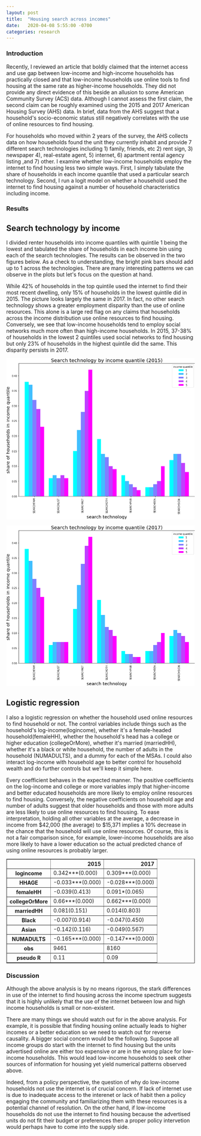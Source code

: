 ```yaml
---
layout: post
title:  "Housing search across incomes"
date:   2020-04-08 5:55:00 -0700
categories: research
---
```


### Introduction 

Recently, I reviewed an article that boldly claimed that the internet access and use gap between low-income and high-income households has practically closed and that low-income households use online tools to find housing at the same rate as higher-income households. They did not provide any direct evidence of this beside an allusion to some American Community Survey (ACS) data. Although I cannot assess the first claim, the second claim can be roughly examined using the 2015 and 2017 American Housing Survey (AHS) data. In brief, data from the AHS suggest that a household's socio-economic status still negatively correlates with the use of online resources to find housing.


For households who moved within 2 years of the survey, the AHS collects data on how households found the unit they currently inhabit and provide 7 different search technologies including 1) family, friends, etc 2) rent sign, 3) newspaper 4), real-estate agent, 5) internet, 6) apartment rental agency listing ,and 7) other. I examine whether low-income households employ the internet to find housing less two simple ways. First, I simply tabulate the share of households in each income quantile that used a particular search technology. Second, I run a logit model on whether a household used the internet to find housing against a number of household characteristics including income. 


### Results

## Search technology by income

I divided renter households into income quantiles with quintile 1 being the lowest and tabulated the share of households in each income bin using each of the search technologies. The results can be observed in the two figures below. As a check to understanding, the bright pink bars should add up to 1 across the technologies. There are many interesting patterns we can observe in the plots but let's focus on the question at hand. 


While 42% of households in the top quintile used the internet to find their most recent dwelling, only 15% of households in the lowest quintile did in 2015. The picture looks largely the same in 2017. In fact, no other search technology shows a greater employment disparity than the use of online resources. This alone is a large red flag on any claims that households across the income distribution use online resources to find housing. Conversely, we see that low-income households tend to employ social networks much more often than high-income households. In 2015, 37-38% of households in the lowest 2 quintiles used social networks to find housing but only 23% of households in the highest quintile did the same. This disparity persists in 2017. 

![searchTech2015](/images/searchTech_2015.png)

![searchTech2017](/images/searchTech_2017.png)

## Logistic regression

I also a logistic regression on whether the household used online resources to find household or not. The control variables include things such as the household's log-income(logincome), whether it's a female-headed household(femaleHH), whether the household's head has a college or higher education (collegeOrMore), whether it's married (marriedHH), whether it's a black or white household, the number of adults in the household (NUMADULTS), and a dummy for each of the MSAs. I could also interact log-income with household age to better control for household wealth and do further controls but we'll keep it simple here. 


Every coefficient behaves in the expected manner. The positive coefficients on the log-income and college or more variables imply that higher-income and better educated households are more likely to employ online resources to find housing. Conversely, the negative coefficients on household age and number of adults suggest that older households and those with more adults are less likely to use online resources to find housing. To ease interpretation, holding all other variables at the average, a decrease in income from $42,000 (the average) to $15,371 implies a 10% decrease in the chance that the household will use online resources. Of course, this is not a fair comparison since, for example, lower-income households are also more likely to have a lower education so the actual predicted chance of using online resources is probably larger. 

<div class="output_html rendered_html output_subarea output_execute_result">
<div>
<style scoped>
    .dataframe tbody tr th:only-of-type {
        vertical-align: middle;
    }

    .dataframe tbody tr th {
        vertical-align: top;
    }

    .dataframe thead th {
        text-align: right;
    }
</style>
<table border="1" class="dataframe">
  <thead>
    <tr style="text-align: right;">
      <th></th>
      <th>2015</th>
      <th>2017</th>
    </tr>
  </thead>
  <tbody>
    <tr>
      <th>logincome</th>
      <td>0.342***(0.000)</td>
      <td>0.309***(0.000)</td>
    </tr>
    <tr>
      <th>HHAGE</th>
      <td>-0.033***(0.000)</td>
      <td>-0.028***(0.000)</td>
    </tr>
    <tr>
      <th>femaleHH</th>
      <td>-0.039(0.413)</td>
      <td>0.091*(0.065)</td>
    </tr>
    <tr>
      <th>collegeOrMore</th>
      <td>0.66***(0.000)</td>
      <td>0.662***(0.000)</td>
    </tr>
    <tr>
      <th>marriedHH</th>
      <td>0.081(0.151)</td>
      <td>0.014(0.803)</td>
    </tr>
    <tr>
      <th>Black</th>
      <td>-0.007(0.914)</td>
      <td>-0.047(0.450)</td>
    </tr>
    <tr>
      <th>Asian</th>
      <td>-0.142(0.116)</td>
      <td>-0.049(0.567)</td>
    </tr>
    <tr>
      <th>NUMADULTS</th>
      <td>-0.165***(0.000)</td>
      <td>-0.147***(0.000)</td>
    </tr>
    <tr>
      <th>obs</th>
      <td>9461</td>
      <td>8160</td>
    </tr>
    <tr>
      <th>pseudo R</th>
      <td>0.11</td>
      <td>0.09</td>
    </tr>
  </tbody>
</table>
</div>
</div>

### Discussion

Although the above analysis is by no means rigorous, the stark differences in use of the internet to find housing across the income spectrum suggests that it is highly unlikely that the use of the internet between low and high income households is small or non-existent. 


There are many things we should watch out for in the above analysis. For example, it is possible that finding housing online actually leads to higher incomes or a better education so we need to watch out for reverse causality. A bigger social concern would be the following. Suppose all income groups do start with the internet to find housing but the units advertised online are either too expensive or are in the wrong place for low-income households. This would lead low-income households to seek other sources of information for housing yet yield numerical patterns observed above.


Indeed, from a policy perspective, the question of why do low-income households not use the internet is of crucial concern. If lack of internet use is due to inadequate access to the interenet or lack of habit then a policy engaging the community and familiarizing them with these resources is a potential channel of resolution. On the other hand, if low-income households do not use the internet to find housing because the advertised units do not fit their budget or preferences then a proper policy intervetion would perhaps have to come into the supply side. 

